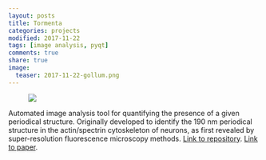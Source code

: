 ```yaml
---
layout: posts
title: Tormenta
categories: projects
modified: 2017-11-22
tags: [image analysis, pyqt]
comments: true
share: true
image:
  teaser: 2017-11-22-gollum.png
---
```


<figure>
	<a href="/images/2017-11-22-gollum.gif"><img src="/images/2017-11-22-gollum.gif"></a>
</figure>

Automated image analysis tool for quantifying the presence of a given periodical structure. Originally developed to identify the 190 nm periodical structure in the actin/spectrin cytoskeleton of neurons, as first revealed by super-resolution fluorescence microscopy methods.
[Link to repository](https://github.com/fedebarabas/ringfinder). [Link to paper](https://doi.org/10.1038/s41598-017-16280-x).
